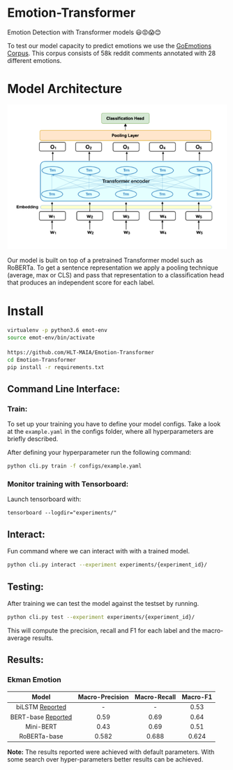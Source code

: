 # Emotion-Transformer
Emotion Detection with Transformer models 😃😡😱😊

To test our model capacity to predict emotions we use the [GoEmotions Corpus](https://www.aclweb.org/anthology/2020.acl-main.372.pdf). This corpus consists of 58k reddit comments annotated with 28 different emotions.

# Model Architecture

<div style="text-align:center"><img src="resources/transformer.png" alt="architecture"></div>

Our model is built on top of a pretrained Transformer model such as RoBERTa. To get a sentence representation we apply a pooling technique (average, max or CLS) and pass that representation to a classification head that produces an independent score for each label.


# Install

```bash
virtualenv -p python3.6 emot-env
source emot-env/bin/activate

https://github.com/HLT-MAIA/Emotion-Transformer
cd Emotion-Transformer
pip install -r requirements.txt
```

## Command Line Interface:

### Train:

To set up your training you have to define your model configs. Take a look at the `example.yaml` in the configs folder, where all hyperparameters are briefly described.

After defining your hyperparameter run the following command:
```bash
python cli.py train -f configs/example.yaml
```

### Monitor training with Tensorboard:
Launch tensorboard with:

```
tensorboard --logdir="experiments/"
```


## Interact:
Fun command where we can interact with with a trained model.

```bash
python cli.py interact --experiment experiments/{experiment_id}/
```

## Testing:
After training we can test the model against the testset by running.

```bash
python cli.py test --experiment experiments/{experiment_id}/
```

This will compute the precision, recall and F1 for each label and the macro-average results.

## Results:

### Ekman Emotion

| Model | Macro-Precision | Macro-Recall | Macro-F1 |
| :---: | :---: | :---: | :---: |
| biLSTM [Reported](https://arxiv.org/pdf/2005.00547.pdf) | - | - | 0.53 | 
| BERT-base [Reported](https://arxiv.org/pdf/2005.00547.pdf) | 0.59 | 0.69 | 0.64 |
| Mini-BERT | 0.43 | 0.69 | 0.51 |
| RoBERTa-base | 0.582 | 0.688 | 0.624 |

**Note:** The results reported were achieved with default parameters. With some search over hyper-parameters better results can be achieved.